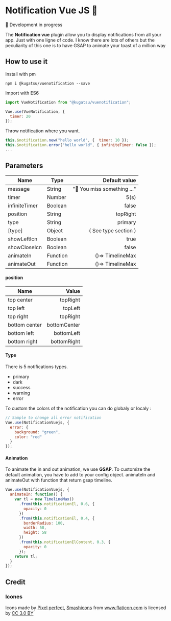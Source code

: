 # Notification Vue JS 🚀

🚧 Development in progress

The **Notification vue** plugin allow you to display notifications from all your app. Just with one ligne of code.
I know there are lots of others but the peculiarity of this one is to have GSAP to animate your toast of a million way

## How to use it

Install with pm

```console
npm i @kugatsu/vuenotification --save
```

Import with ES6

```javascript
import VueNotification from "@kugatsu/vuenotification";

Vue.use(VueNotification, {
  timer: 20
});
```

Throw notification where you want.

```javascript
this.$notification.new("hello world", {  timer: 10 });
this.$notification.error("hello world", { infiniteTimer: false });
...
```

## Parameters

| Name          | Type     |               Default value |
| ------------- | -------- | --------------------------: |
| message       | String   | "🚧 You miss something ..." |
| timer         | Number   |                        5(s) |
| infiniteTimer | Boolean  |                       false |
| position      | String   |                    topRight |
| type          | String   |                     primary |
| [type]        | Object   |        ( See type section ) |
| showLeftIcn   | Boolean  |                        true |
| showCloseIcn  | Boolean  |                       false |
| animateIn     | Function |            ()=> TimelineMax |
| animateOut    | Function |            ()=> TimelineMax |

#### position

| Name          |        Value |
| ------------- | -----------: |
| top center    |     topRight |
| top left      |      topLeft |
| top right     |     topRight |
| bottom center | bottomCenter |
| bottom left   |   bottomLeft |
| bottom right  |  bottomRight |

#### Type

There is 5 notifications types.

- primary
- dark
- success
- warning
- error

To custom the colors of the notification you can do globaly or localy :

```javascript
// Sample to change all error notification
Vue.use(NotificationVuejs, {
  error: {
    background: "green",
    color: "red"
  }
});
```

#### Animation

To animate the in and out animation, we use **GSAP**. To customize the default animation, you have to add to your config object. animateIn and animateOut with function that return gsap timeline.

```javascript
Vue.use(NotificationVuejs, {
  animateIn: function() {
    var tl = new TimelineMax()
      .from(this.notificationEl, 0.6, {
        opacity: 0
      })
      .from(this.notificationEl, 0.4, {
        borderRadius: 100,
        width: 58,
        height: 58
      })
      .from(this.notificationElContent, 0.3, {
        opacity: 0
      });
    return tl;
  }
});
```

## Credit

### Icones

<div>Icons made by <a href="https://www.flaticon.com/authors/pixel-perfect" title="Pixel perfect">Pixel perfect</a>, <a href="https://www.flaticon.com/authors/smashicons" title="Smashicons">Smashicons</a> from <a href="https://www.flaticon.com/" 			    title="Flaticon">www.flaticon.com</a> is licensed by <a href="http://creativecommons.org/licenses/by/3.0/" 			    title="Creative Commons BY 3.0" target="_blank">CC 3.0 BY</a></div>
